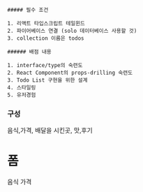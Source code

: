     ##### 필수 조건

    1. 리액트 타입스크립트 테일윈드
    2. 파이어베이스 연결 (solo 데이터베이스 사용할 것)
    3. collection 이름은 todos

    ###### 배점 내용

    1. interface/type의 숙련도
    2. React Component의 props-drilling 숙련도
    3. Todo List 구현을 위한 설계
    4. 스타일링
    5. 유저경험

### 구성

음식,가격,
배달을 시킨곳, 맛,후기

# 폼

음식 가격
